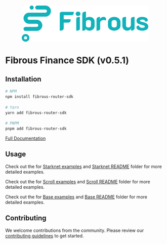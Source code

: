 <p align="center">
  <a href="https://fibrous.finance">
    <img src="./docs/assets/logo.png" width="400px" >
  </a>
</p>

# Fibrous Finance SDK (v0.5.1)

## Installation

```bash
# NPM
npm install fibrous-router-sdk

# Yarn
yarn add fibrous-router-sdk

# PNPM
pnpm add fibrous-router-sdk
```

[Full Documentation](https://docs.fibrous.finance/)

## Usage

Check out the for [Starknet examples](./examples/src/starknet/) and [Starknet README](./examples/src/starknet/README.md) folder for more detailed examples.

Check out the for [Scroll examples](./examples/src/scroll/) and [Scroll README](./examples/src/scroll/README.md) folder for more detailed examples.

Check out the for [Base examples](./examples/src/base/) and [Base README](./examples/src/base/README.md) folder for more detailed examples.
## Contributing

We welcome contributions from the community. Please review our [contributing guidelines](./docs/CONTRIBUTING.md) to get started.

[def]: https://docs.fibrous.finance/
